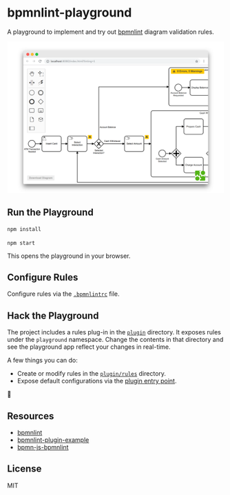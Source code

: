# bpmnlint-playground

A playground to implement and try out [bpmnlint](https://github.com/bpmn-io/bpmnlint) diagram validation rules.

![playground](./docs/screenshot.png)


## Run the Playground

```
npm install

npm start
```

This opens the playground in your browser.


## Configure Rules

Configure rules via the [`.bpmnlintrc`](.bpmnlintrc) file.


## Hack the Playground

The project includes a rules plug-in in the [`plugin`](./plugin) directory. It exposes rules under the `playground` namespace.
Change the contents in that directory and see the playground app reflect your changes in real-time.

A few things you can do:

* Create or modify rules in the [`plugin/rules`](./plugin/rules) directory.
* Expose default configurations via the [plugin entry point](./plugin/index.js).

:rocket:


## Resources

* [bpmnlint](https://github.com/bpmn-io/bpmnlint)
* [bpmnlint-plugin-example](https://github.com/bpmn-io/bpmnlint-plugin-example)
* [bpmn-js-bpmnlint](https://github.com/bpmn-io/bpmn-js-bpmnlint)


## License

MIT